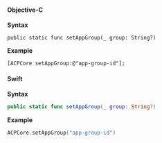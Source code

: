 #### Objective-C

**Syntax**

```objc
public static func setAppGroup(_ group: String?)
```

**Example**

```objc
[ACPCore setAppGroup:@"app-group-id"];
```

#### Swift

**Syntax**

```swift
public static func setAppGroup(_ group: String?)
```

**Example**

```swift
ACPCore.setAppGroup("app-group-id")
```